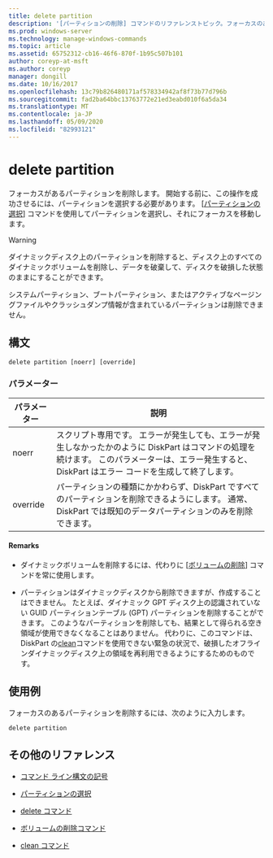 ```yaml
---
title: delete partition
description: '[パーティションの削除] コマンドのリファレンストピック。フォーカスのあるパーティションを削除します。'
ms.prod: windows-server
ms.technology: manage-windows-commands
ms.topic: article
ms.assetid: 65752312-cb16-46f6-870f-1b95c507b101
author: coreyp-at-msft
ms.author: coreyp
manager: dongill
ms.date: 10/16/2017
ms.openlocfilehash: 13c79b826480171af578334942af8f73b77d796b
ms.sourcegitcommit: fad2ba64bbc13763772e21ed3eabd010f6a5da34
ms.translationtype: MT
ms.contentlocale: ja-JP
ms.lasthandoff: 05/09/2020
ms.locfileid: "82993121"
---
```

# <a name="delete-partition"></a>delete partition

フォーカスがあるパーティションを削除します。 開始する前に、この操作を成功させるには、パーティションを選択する必要があります。 [[パーティションの選択](select-partition.md)] コマンドを使用してパーティションを選択し、それにフォーカスを移動します。

> [!WARNING]
> ダイナミックディスク上のパーティションを削除すると、ディスク上のすべてのダイナミックボリュームを削除し、データを破棄して、ディスクを破損した状態のままにすることができます。
>
> システムパーティション、ブートパーティション、またはアクティブなページングファイルやクラッシュダンプ情報が含まれているパーティションは削除できません。

## <a name="syntax"></a>構文

```
delete partition [noerr] [override]
```

### <a name="parameters"></a>パラメーター

| パラメーター | 説明 |
| --------- | ----------- |
| noerr | スクリプト専用です。 エラーが発生しても、エラーが発生しなかったかのように DiskPart はコマンドの処理を続けます。 このパラメーターは、エラー発生すると、DiskPart はエラー コードを生成して終了します。 |
| override | パーティションの種類にかかわらず、DiskPart ですべてのパーティションを削除できるようにします。 通常、DiskPart では既知のデータパーティションのみを削除できます。 |

#### <a name="remarks"></a>Remarks

- ダイナミックボリュームを削除するには、代わりに [[ボリュームの削除](delete-volume.md)] コマンドを常に使用します。

- パーティションはダイナミックディスクから削除できますが、作成することはできません。 たとえば、ダイナミック GPT ディスク上の認識されていない GUID パーティションテーブル (GPT) パーティションを削除することができます。 このようなパーティションを削除しても、結果として得られる空き領域が使用できなくなることはありません。 代わりに、このコマンドは、DiskPart の[clean](clean.md)コマンドを使用できない緊急の状況で、破損したオフラインダイナミックディスク上の領域を再利用できるようにするためのものです。

## <a name="examples"></a>使用例

フォーカスのあるパーティションを削除するには、次のように入力します。

```
delete partition
```

## <a name="additional-references"></a>その他のリファレンス

- [コマンド ライン構文の記号](command-line-syntax-key.md)

- [パーティションの選択](select-partition.md)

- [delete コマンド](delete.md)

- [ボリュームの削除コマンド](delete-volume.md)

- [clean コマンド](clean.md)

